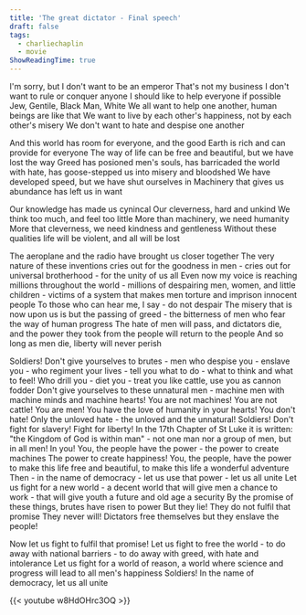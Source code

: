 ```yaml
---
title: 'The great dictator - Final speech'
draft: false
tags:
  - charliechaplin
  - movie
ShowReadingTime: true
---
```


I'm sorry, but I don't want to be an emperor
That's not my business
I don't want to rule or conquer anyone
I should like to help everyone if possible
Jew, Gentile, Black Man, White
We all want to help one another, human beings are like that
We want to live by each other's happiness, not by each other's misery
We don't want to hate and despise one another

And this world has room for everyone, and the good Earth is rich and can provide for everyone
The way of life can be free and beautiful, but we have lost the way
Greed has posioned men's souls, has barricaded the world with hate, has goose-stepped us into misery and bloodshed
We have developed speed, but we have shut ourselves in
Machinery that gives us abundance has left us in want

Our knowledge has made us cynincal
Our cleverness, hard and unkind
We think too much, and feel too little
More than machinery, we need humanity
More that cleverness, we need kindness and gentleness
Without these qualities life will be violent, and all will be lost

The aeroplane and the radio have brought us closer together
The very nature of these inventions cries out for the goodness in men - cries out for universal brotherhood - for the unity of us all
Even now my voice is reaching millions throughout the world - millions of despairing men, women, and little children - victims of a system that makes men torture and imprison innocent people
To those who can hear me, I say - do not despair
The misery that is now upon us is but the passing of greed - the bitterness of men who fear the way of human progress
The hate of men will pass, and dictators die, and the power they took from the people will return to the people
And so long as men die, liberty will never perish

Soldiers!
Don't give yourselves to brutes - men who despise you - enslave you - who regiment your lives - tell you what to do - what to think and what to feel!
Who drill you - diet you - treat you like cattle, use you as cannon fodder
Don't give yourselves to these unnatural men - machine men with machine minds and machine hearts!
You are not machines!
You are not cattle!
You are men!
You have the love of humanity in your hearts!
You don't hate!
Only the unloved hate - the unloved and the unnatural!
Soldiers!
Don't fight for slavery!
Fight for liberty!
In the 17th Chapter of St Luke it is written: "the Kingdom of God is within man" - not one man nor a group of men, but in all men!
In you!
You, the people have the power - the power to create machines
The power to create happiness!
You, the people, have the power to make this life free and beautiful, to make this life a wonderful adventure
Then - in the name of democracy - let us use that power - let us all unite
Let us fight for a new world - a decent world that will give men a chance to work - that will give youth a future and old age a security
By the promise of these things, brutes have risen to power
But they lie!
They do not fulfil that promise
They never will!
Dictators free themselves but they enslave the people!

Now let us fight to fulfil that promise!
Let us fight to free the world - to do away with national barriers - to do away with greed, with hate and intolerance
Let us fight for a world of reason, a world where science and progress will lead to all men's happiness
Soldiers!
In the name of democracy, let us all unite

{{< youtube w8HdOHrc3OQ >}}